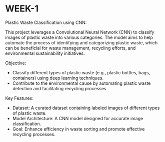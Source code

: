 # WEEK-1

Plastic Waste Classification using CNN:

This project leverages a Convolutional Neural Network (CNN) to classify images of plastic waste into various categories. The model aims to help automate the process of identifying and categorizing plastic waste, which can be beneficial for waste management, recycling efforts, and environmental sustainability initiatives.

Objective:

- Classify different types of plastic waste (e.g., plastic bottles, bags, containers) using deep learning techniques.
- Contribute to the environmental cause by automating plastic waste detection and facilitating recycling processes.
  
Key Features:

- Dataset: A curated dataset containing labeled images of different types of plastic waste.
- Model Architecture: A CNN model designed for accurate image classification.
- Goal: Enhance efficiency in waste sorting and promote effective recycling processes.
